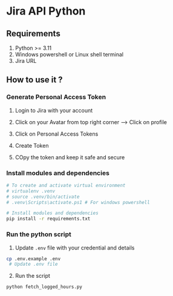 # Jira API Python

## Requirements

1. Python >= 3.11
2. Windows powershell or Linux shell terminal
3. Jira URL

## How to use it ?

### Generate Personal Access Token

1. Login to Jira with your account

2. Click on your Avatar from top right corner --> Click on profile

3. Click on Personal Access Tokens

4. Create Token

5. COpy the token and keep it safe and secure

### Install modules and dependencies

```bash
# To create and activate virtual environment
# virtualenv .venv
# source .venv/bin/activate
# .venv\Scripts\activate.ps1 # For windows powershell

# Install modules and dependencies
pip install -r requirements.txt
```

### Run the python script

1. Update `.env` file with your credential and details

```bash
cp .env.example .env
 # Update .env file
 ```

2. Run the script

```bash
python fetch_logged_hours.py
```

